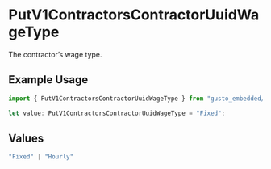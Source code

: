 # PutV1ContractorsContractorUuidWageType

The contractor’s wage type.


## Example Usage

```typescript
import { PutV1ContractorsContractorUuidWageType } from "gusto_embedded/models/operations";

let value: PutV1ContractorsContractorUuidWageType = "Fixed";
```

## Values

```typescript
"Fixed" | "Hourly"
```